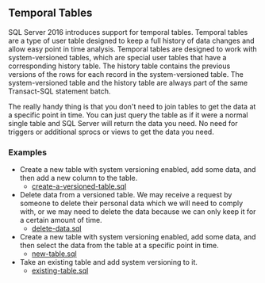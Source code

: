 ## Temporal Tables

SQL Server 2016 introduces support for temporal tables. Temporal tables are a type of user table designed to keep a full history of data changes and allow easy point in time analysis.
Temporal tables are designed to work with system-versioned tables, which are special user tables that have a corresponding history table. The history table contains the previous versions
of the rows for each record in the system-versioned table. The system-versioned table and the history table are always part of the same Transact-SQL statement batch.

The really handy thing is that you don't need to join tables to get the data at a specific point in time.  You can just query the table as if it were a normal single table and SQL Server will return the data you need.
No need for triggers or additional sprocs or views to get the data you need.

### Examples

* Create a new table with system versioning enabled, add some data, and then add a new column to the table.
	* [create-a-versioned-table.sql](create-a-versioned-table.sql)
* Delete data from a versioned table.  We may receive a request by someone to delete their personal data which we will need to comply with, or we may need to delete the data because we can only keep it for a certain amount of time.		
	* [delete-data.sql](delete-data.sql)
* Create a new table with system versioning enabled, add some data, and then select the data from the table at a specific point in time.
	* [new-table.sql](new-table.sql)
* Take an existing table and add system versioning to it.
	* [existing-table.sql](existing-table.sql)